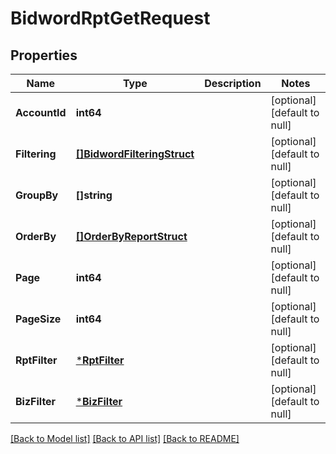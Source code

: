 # BidwordRptGetRequest

## Properties
Name | Type | Description | Notes
------------ | ------------- | ------------- | -------------
**AccountId** | **int64** |  | [optional] [default to null]
**Filtering** | [**[]BidwordFilteringStruct**](bidword_filtering_struct.md) |  | [optional] [default to null]
**GroupBy** | **[]string** |  | [optional] [default to null]
**OrderBy** | [**[]OrderByReportStruct**](order_by_report_struct.md) |  | [optional] [default to null]
**Page** | **int64** |  | [optional] [default to null]
**PageSize** | **int64** |  | [optional] [default to null]
**RptFilter** | [***RptFilter**](rpt_filter.md) |  | [optional] [default to null]
**BizFilter** | [***BizFilter**](biz_filter.md) |  | [optional] [default to null]

[[Back to Model list]](../README.md#documentation-for-models) [[Back to API list]](../README.md#documentation-for-api-endpoints) [[Back to README]](../README.md)


